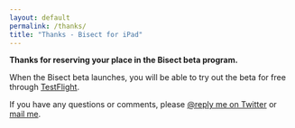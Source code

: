 ```yaml
---
layout: default
permalink: /thanks/
title: "Thanks - Bisect for iPad"
---
```


<div class="vertical-spacer"></div>

<!-- Thanks -->
<div class="app-h3">

  <p><b>Thanks for reserving your place in the Bisect beta program.</b></p>

  <p>When the Bisect beta launches, you will be able to try out the beta
  for free through <a href="https://developer.apple.com/testflight/#tester">TestFlight</a>.
  </p>

  <p>If you have any questions or comments, please <a href="http://twitter.com/roopeshchander">@reply me on Twitter</a>
  or <a href="mailto:roop@roopc.net">mail me</a>.</p>

</div>
